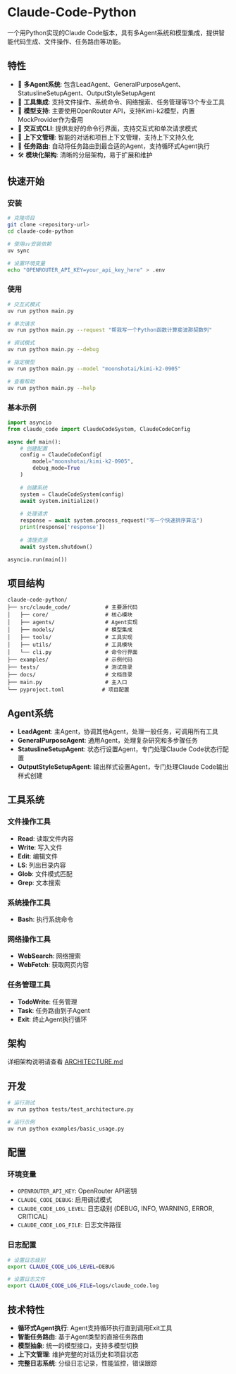 # Claude-Code-Python

一个用Python实现的Claude Code版本，具有多Agent系统和模型集成，提供智能代码生成、文件操作、任务路由等功能。

## 特性

- 🤖 **多Agent系统**: 包含LeadAgent、GeneralPurposeAgent、StatuslineSetupAgent、OutputStyleSetupAgent
- 🔧 **工具集成**: 支持文件操作、系统命令、网络搜索、任务管理等13个专业工具
- 🧠 **模型支持**: 主要使用OpenRouter API，支持Kimi-k2模型，内置MockProvider作为备用
- 💬 **交互式CLI**: 提供友好的命令行界面，支持交互式和单次请求模式
- 📝 **上下文管理**: 智能的对话和项目上下文管理，支持上下文持久化
- 🔄 **任务路由**: 自动将任务路由到最合适的Agent，支持循环式Agent执行
- 🛠️ **模块化架构**: 清晰的分层架构，易于扩展和维护

## 快速开始

### 安装

```bash
# 克隆项目
git clone <repository-url>
cd claude-code-python

# 使用uv安装依赖
uv sync

# 设置环境变量
echo "OPENROUTER_API_KEY=your_api_key_here" > .env
```

### 使用

```bash
# 交互式模式
uv run python main.py

# 单次请求
uv run python main.py --request "帮我写一个Python函数计算斐波那契数列"

# 调试模式
uv run python main.py --debug

# 指定模型
uv run python main.py --model "moonshotai/kimi-k2-0905"

# 查看帮助
uv run python main.py --help
```

### 基本示例

```python
import asyncio
from claude_code import ClaudeCodeSystem, ClaudeCodeConfig

async def main():
    # 创建配置
    config = ClaudeCodeConfig(
        model="moonshotai/kimi-k2-0905",
        debug_mode=True
    )
    
    # 创建系统
    system = ClaudeCodeSystem(config)
    await system.initialize()
    
    # 处理请求
    response = await system.process_request("写一个快速排序算法")
    print(response['response'])
    
    # 清理资源
    await system.shutdown()

asyncio.run(main())
```

## 项目结构

```
claude-code-python/
├── src/claude_code/           # 主要源代码
│   ├── core/                  # 核心模块
│   ├── agents/                # Agent实现
│   ├── models/                # 模型集成
│   ├── tools/                 # 工具实现
│   ├── utils/                 # 工具模块
│   └── cli.py                 # 命令行界面
├── examples/                  # 示例代码
├── tests/                     # 测试目录
├── docs/                      # 文档目录
├── main.py                    # 主入口
└── pyproject.toml            # 项目配置
```

## Agent系统

- **LeadAgent**: 主Agent，协调其他Agent，处理一般任务，可调用所有工具
- **GeneralPurposeAgent**: 通用Agent，处理复杂研究和多步骤任务
- **StatuslineSetupAgent**: 状态行设置Agent，专门处理Claude Code状态行配置
- **OutputStyleSetupAgent**: 输出样式设置Agent，专门处理Claude Code输出样式创建

## 工具系统

### 文件操作工具
- **Read**: 读取文件内容
- **Write**: 写入文件
- **Edit**: 编辑文件
- **LS**: 列出目录内容
- **Glob**: 文件模式匹配
- **Grep**: 文本搜索

### 系统操作工具
- **Bash**: 执行系统命令

### 网络操作工具
- **WebSearch**: 网络搜索
- **WebFetch**: 获取网页内容

### 任务管理工具
- **TodoWrite**: 任务管理
- **Task**: 任务路由到子Agent
- **Exit**: 终止Agent执行循环

## 架构

详细架构说明请查看 [ARCHITECTURE.md](ARCHITECTURE.md)

## 开发

```bash
# 运行测试
uv run python tests/test_architecture.py

# 运行示例
uv run python examples/basic_usage.py

```

## 配置

### 环境变量
- `OPENROUTER_API_KEY`: OpenRouter API密钥
- `CLAUDE_CODE_DEBUG`: 启用调试模式
- `CLAUDE_CODE_LOG_LEVEL`: 日志级别 (DEBUG, INFO, WARNING, ERROR, CRITICAL)
- `CLAUDE_CODE_LOG_FILE`: 日志文件路径

### 日志配置
```bash
# 设置日志级别
export CLAUDE_CODE_LOG_LEVEL=DEBUG

# 设置日志文件
export CLAUDE_CODE_LOG_FILE=logs/claude_code.log
```

## 技术特性

- **循环式Agent执行**: Agent支持循环执行直到调用Exit工具
- **智能任务路由**: 基于Agent类型的直接任务路由
- **模型抽象**: 统一的模型接口，支持多模型切换
- **上下文管理**: 维护完整的对话历史和项目状态
- **完整日志系统**: 分级日志记录，性能监控，错误跟踪